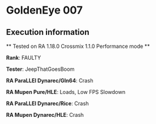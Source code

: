 # GoldenEye 007 

## Execution information


** Tested on RA 1.18.0 Crossmix 1.1.0 Performance mode **


**Rank**: FAULTY


**Tester**: JeepThatGoesBoom



**RA ParaLLEl Dynarec/Gln64**: Crash


**RA Mupen Pure/HLE**: Loads, Low FPS Slowdown


**RA ParaLLEl Dynarec/Rice**: Crash


**RA Mupen Dynarec/HLE**: Crash